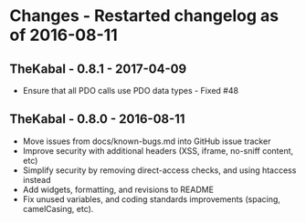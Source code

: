 # Changes - Restarted changelog as of 2016-08-11

## TheKabal - 0.8.1 - 2017-04-09
- Ensure that all PDO calls use PDO data types - Fixed #48

## TheKabal - 0.8.0 - 2016-08-11
- Move issues from docs/known-bugs.md into GitHub issue tracker
- Improve security with additional headers (XSS, iframe, no-sniff content, etc)
- Simplify security by removing direct-access checks, and using htaccess instead
- Add widgets, formatting, and revisions to README
- Fix unused variables, and coding standards improvements (spacing, camelCasing, etc).
